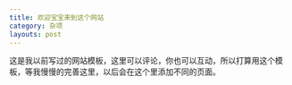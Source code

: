 ```yaml
---
title: 欢迎宝宝来到这个网站
category: 杂项
layouts: post
---
```


这是我以前写过的网站模板，这里可以评论，你也可以互动，所以打算用这个模板，等我慢慢的完善这里，以后会在这个里添加不同的页面。
